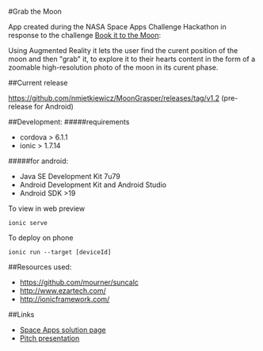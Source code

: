 #Grab the Moon

App created during the NASA Space Apps Challenge Hackathon in response to the challenge [Book it to the Moon](https://2016.spaceappschallenge.org/challenges/solar-system/book-it-to-the-moon):

Using Augmented Reality it lets the user find the curent position of the moon and then "grab" it, to explore it to their hearts content in the form of a zoomable high-resolution photo of the moon in its curent phase. 

##Current release

<https://github.com/nmietkiewicz/MoonGrasper/releases/tag/v1.2> (pre-release for Android)

##Development:
#####requirements
- cordova > 6.1.1
- ionic > 1.7.14

#####for android: 
- Java SE Development Kit 7u79
- Android Development Kit and Android Studio 
- Android SDK >19


To view in web preview

	ionic serve


To deploy on phone

	ionic run --target [deviceId]


##Resources used:
- <https://github.com/mourner/suncalc>
- <http://www.ezartech.com/>
- <http://ionicframework.com/>

##Links
- [Space Apps solution page](https://2016.spaceappschallenge.org/challenges/solar-system/book-it-to-the-moon/projects/moongrasper)
- [Pitch presentation](https://docs.google.com/presentation/d/12l8U7pX06GtQjPB7sKPnIOHyuO3L4hp8N_cIqjtpNEs/edit?usp=sharing)

